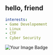## hello, friend
```yaml
interests:
- Game Developement
- Linux
- CTF
- Cyber Security
```
<img src="https://tryhackme-badges.s3.amazonaws.com/AxeOne.png" alt="Your Image Badge" />


